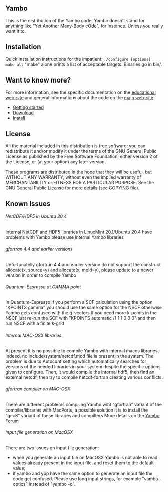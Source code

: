 ## Yambo
This is the distribution of the Yambo code.
Yambo doesn't stand for anything like "Yet Another Many-Body cOde", for instance.  Unless you really want it to. 

## Installation
Quick installation instructions for the impatient:
`./configure [options]`
` make all`
"make" alone prints a list of acceptable targets. Binaries go in bin/.

## Want to know more?
For more information, see the specific documentation on the [educational web-site](http://www.yambo-code.eu/wiki/) and general informations about the code on the
[main web-site](http://www.yambo-code.eu/)

* [Getting started](http://www.yambo-code.eu/wiki/index.php?title=Tutorials)
* [Download](http://www.yambo-code.eu/wiki/index.php?title=Download)
* [Install](http://www.yambo-code.eu/wiki/index.php?title=Installation)

## License
All the material included in this distribution is free software; you can redistribute it and/or modify it under the terms of the GNU General Public License as
published by the Free Software Foundation; either version 2 of the License, or (at your option) any later version.

These programs are distributed in the hope that they will be useful, but WITHOUT ANY WARRANTY; without even the implied warranty of MERCHANTABILITY or FITNESS
FOR A PARTICULAR PURPOSE. See the GNU General Public License  for more details (see COPYING file).

## Known Issues
###### NetCDF/HDF5 in Ubuntu 20.4
Internal NetCDF and HDF5 libraries in LinuxMint 20.1/Ubuntu 20.4 have problems with Yambo please use internal Yambo libraries

###### gfortran 4.4 and earlier versions 
Unfortunatelly gfortran 4.4 and earlier version do not support the construct allocate(x, source=y) and 
allocate(x, mold=y), please update to a newer version in order to compile Yambo

###### Quantum-Espresso at GAMMA point
In Quantum-Espresso if you perform a SCF calculation using the option "KPOINTS gamma" you should use the same option for the NSCF otherwise Yambo gets confused
with the g-vectors If you need more k-points in the NSCF just re-run the SCF with "KPOINTS automatic /1 1 1 0 0 0"  and then run NSCF with a finite k-grid

###### Internal MAC-OSX libraries
At present it is no possible to compile Yambo with internal macos libraries. Indeed, no include/system/netcdf.mod file is present in the system.  The problem is
due to  Autoconf setting which automatically searches for versions  of the needed libraries in your system despite the specific options given to configure.
Then, it would compile the internal hdf5, then find an external netcdf,  then try to compile netcdf-fortran creating various conflicts. 

###### gfortran compiler on MAC-OSX
There are different problems compiling Yambo wiht "gfortran"  variant of the compiler/libraries with MacPorts,  a possible solution it is to install the "gcc8"
variant of these libraries and compilters More details on the [Yambo Forum](http://www.yambo-code.eu/forum/viewtopic.php?t=1767)

###### Input file generation on MacOSX
There are two issues on input file generation:
* when you generate an input file on MacOSX Yambo is not able to read values already present in the input file, and reset them to the default value; 
* if yambo and ypp have the same option to generate an input file the code get confused. Please use long input strings, for example "yambo -optics" instead of "yambo -o".
